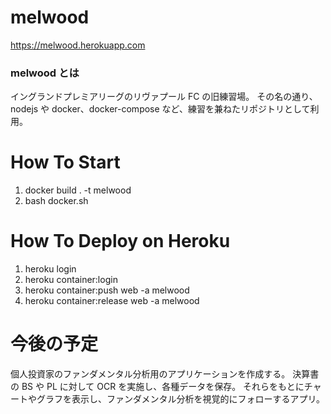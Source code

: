 # melwood

https://melwood.herokuapp.com

### melwood とは

イングランドプレミアリーグのリヴァプール FC の旧練習場。
その名の通り、nodejs や docker、docker-compose など、練習を兼ねたリポジトリとして利用。

# How To Start

1. docker build . -t melwood
2. bash docker.sh

# How To Deploy on Heroku

1. heroku login
2. heroku container:login
3. heroku container:push web -a melwood
4. heroku container:release web -a melwood

# 今後の予定

個人投資家のファンダメンタル分析用のアプリケーションを作成する。
決算書の BS や PL に対して OCR を実施し、各種データを保存。
それらをもとにチャートやグラフを表示し、ファンダメンタル分析を視覚的にフォローするアプリ。
